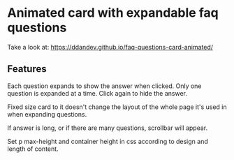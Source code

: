 # Animated card with expandable faq questions

Take a look at: https://ddandev.github.io/faq-questions-card-animated/

## Features

Each question expands to show the answer when clicked. Only one question is expanded at a time. Click again to hide the answer.

Fixed size card to it doesn't change the layout of the whole page it's used in when expanding questions.

If answer is long, or if there are many questions, scrollbar will appear. 

Set p max-height and container height in css according to design and length of content.

